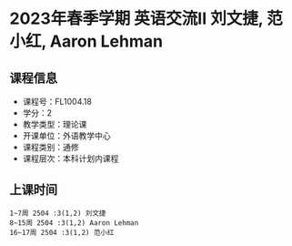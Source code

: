 # 2023年春季学期 英语交流II 刘文捷, 范小红, Aaron Lehman






## 课程信息

- 课程号：FL1004.18
- 学分：2
- 教学类型：理论课
- 开课单位：外语教学中心
- 课程类别：通修
- 课程层次：本科计划内课程

## 上课时间

```
1~7周 2504 :3(1,2) 刘文捷
8~15周 2504 :3(1,2) Aaron Lehman
16~17周 2504 :3(1,2) 范小红
```

